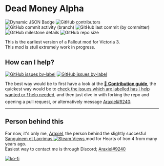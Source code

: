 # Dead Money Alpha
![Dynamic JSON Badge](https://img.shields.io/badge/dynamic/json?url=https%3A%2F%2Fraw.githubusercontent.com%2FAraxiel%2FDead_Money-Vicky3_Fallout%2Fdevelopment%2FDeadMoney%2F.metadata%2Fmetadata.json&query=%24.supported_game_version&label=Supported%20Vic3%20Version&color=orange) ![GitHub contributors](https://img.shields.io/github/contributors/araxiel/Dead_Money-Vicky3_Fallout) ![GitHub commit activity (branch)](https://img.shields.io/github/commit-activity/t/araxiel/Dead_Money-Vicky3_Fallout) ![GitHub last commit (by committer)](https://img.shields.io/github/last-commit/araxiel/Dead_Money-Vicky3_Fallout) ![GitHub milestone details](https://img.shields.io/github/milestones/progress/araxiel/Dead_Money-Vicky3_Fallout/1) ![GitHub repo size](https://img.shields.io/github/repo-size/araxiel/Dead_Money-Vicky3_Fallout)
 
This is the earliest version of a Fallout mod for Victoria 3.<br>
This mod is stull extremely work in progress.

## How can I help?
[![GitHub issues by-label](https://img.shields.io/github/issues-raw/araxiel/Dead_Money-Vicky3_Fallout/help%20wanted)](https://github.com/Araxiel/Dead_Money-Vicky3_Fallout/issues?q=is%3Aissue+is%3Aopen+label%3A%22help+wanted%22) [![GitHub issues by-label](https://img.shields.io/github/issues-raw/araxiel/Dead_Money-Vicky3_Fallout/help%20needed%20%E2%9D%97)](https://github.com/Araxiel/Dead_Money-Vicky3_Fallout/issues?q=is%3Aissue+is%3Aopen+label%3A%22help+needed+%E2%9D%97%22)

The best way would be to first have a look at the [:page_facing_up: **Contribution guide**](https://github.com/Araxiel/Dead_Money-Vicky3_Fallout/blob/development/.github/CONTRIBUTING.md), the quickest way would be to [check the issues which are labelled has :grey_exclamation: help wanted or :exclamation: help needed](https://github.com/Araxiel/Dead_Money-Vicky3_Fallout/issues?q=is%3Aopen+label%3A%22help+needed+%E2%9D%97%22%2C%22help+wanted%22%2Cno%3Aassignee+), and then just dive in with forking the repo and opening a pull request, or alternatively message [Araxiel#9240](https://discord.com/users/198974323480985601).

---

## Person behind this
For now, it's only me, [Araxiel](https://www.github.com/Araxiel), the person behind the slightly succesful [Sanguinem et Lacrimas ![Steam Views](https://img.shields.io/steam/views/891139945?logo=steam)
](https://github.com/Isenreik/IR-HoI4-Sanguinem-et-Lacrimas) mod for Hearts of Iron 4 from many years ago. <br>
Easiest way to contact me is through Discord; [Araxiel#9240](https://discord.com/users/198974323480985601)

[![ko-fi](https://i.imgur.com/oq8l7M4.png)](https://ko-fi.com/V7V5JAG7A)

